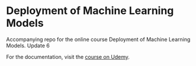 # Deployment of Machine Learning Models
Accompanying repo for the online course Deployment of Machine Learning Models.
Update 6

For the documentation, visit the [course on Udemy](https://www.udemy.com/deployment-of-machine-learning-models/?couponCode=TIDREPO).
